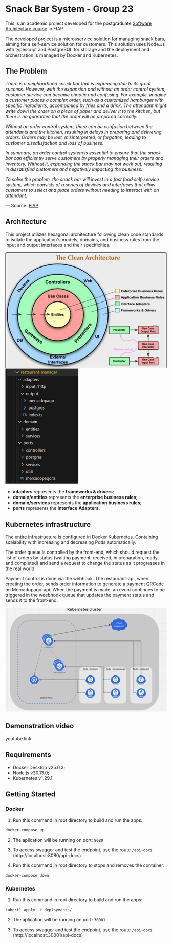 # Snack Bar System - Group 23

This is an academic project developed for the postgraduate [Software Architecture course](https://postech.fiap.com.br/curso/software-architecture/) in FIAP.

The developed project is a microsservice solution for managing snack bars, aiming for a self-service solution for customers. This solution uses Node.Js with typescript and PostgreSQL for storage and the deployment and orchestration is managed by Docker and Kubernetes.

## The Problem
*There is a neighborhood snack bar that is expanding due to its great success. However, with the expansion and without an order control system, customer service can become chaotic and confusing. For example, imagine a customer places a complex order, such as a customized hamburger with specific ingredients, accompanied by fries and a drink. The attendant might write down the order on a piece of paper and deliver it to the kitchen, but there is no guarantee that the order will be prepared correctly.*

*Without an order control system, there can be confusion between the attendants and the kitchen, resulting in delays in preparing and delivering orders. Orders may be lost, misinterpreted, or forgotten, leading to customer dissatisfaction and loss of business.*

*In summary, an order control system is essential to ensure that the snack bar can efficiently serve customers by properly managing their orders and inventory. Without it, expanding the snack bar may not work out, resulting in dissatisfied customers and negatively impacting the business.*

*To solve the problem, the snack bar will invest in a fast food self-service system, which consists of a series of devices and interfaces that allow customers to select and place orders without needing to interact with an attendant.*

— Source: [FIAP](https://postech.fiap.com.br/curso/software-architecture)

## Architecture
This project utilizes hexagonal architecture following clean code standards
to isolate the application's models, domains, and business rules from the input and output interfaces and their specificities.

![Description of the image](images/clean-code.png)
![Description of the image](images/architecture.png)

- **adapters** represents the **frameworks & drivers**;
- **domain/entities** represents the **enterprise business rules**;
- **domain/services** represents the **application business rules**;
- **ports** represents the **interface Adapters**.

## Kubernetes infrastructure
The entire infrastructure is configured in Docker Kubernetes. Containing scalability with increasing and decreasing Pods automatically.

The order queue is controlled by the front-end, which should request the list of orders by status (waiting payment, received, in preparation, ready, and completed) and send a request to change the status as it progresses in the real world.

Payment control is done via the webhook. The restaurant-api, when creating the order, sends order information to generate a payment QRCode on Mercadopago-api. When the payment is made, an event continues to be triggered in the weebhook queue that updates the payment status and sends it to the front-end.


![Description of the image](images/kubernetes-architecture.png)


## Demonstration video

youtube.link

## Requirements
- Docker Desktop v25.0.3;
- Node.js v20.13.0;
- Kubernetes v1.29.1.

## Getting Started
### Docker
1. Run this command in root directory to build and run the apps:

```bash
docker-compose up
```

2. The aplication will be running on port: `8080`

3. To access swagger and test the endpoint, use the route `/api-docs` (http://localhost:8080/api-docs)

4. Run this command in root directory to stops and removes the container:

```bash
docker-compose down
```
### Kubernetes
1. Run this command in root directory to build and run the apps:

```bash
kubectl apply -f deployments/
```

2. The aplication will be running on port: `30001`

3. To access swagger and test the endpoint, use the route `/api-docs` (http://localhost:30001/api-docs)
